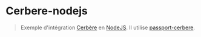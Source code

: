 # Cerbere-nodejs

> Exemple d'intégration [Cerbère](https://authentification.din.developpement-durable.gouv.fr) en [NodeJS](https://nodejs.org). Il utilise [passport-cerbere](https://github.com/MTES-MCT/passport-cerbere).
